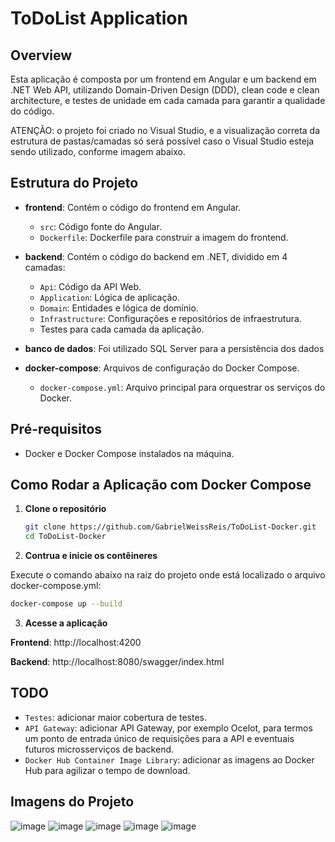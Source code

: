 # ToDoList Application

## Overview

Esta aplicação é composta por um frontend em Angular e um backend em .NET Web API, utilizando Domain-Driven Design (DDD), clean code e clean architecture, e testes de unidade em cada camada para garantir a qualidade do código.

ATENÇÃO: o projeto foi criado no Visual Studio, e a visualização correta da estrutura de pastas/camadas só será possível caso o Visual Studio esteja sendo utilizado, conforme imagem abaixo.

## Estrutura do Projeto

- **frontend**: Contém o código do frontend em Angular.
  - `src`: Código fonte do Angular.
  - `Dockerfile`: Dockerfile para construir a imagem do frontend.

- **backend**: Contém o código do backend em .NET, dividido em 4 camadas:
  - `Api`: Código da API Web.
  - `Application`: Lógica de aplicação.
  - `Domain`: Entidades e lógica de domínio.
  - `Infrastructure`: Configurações e repositórios de infraestrutura.
  - Testes para cada camada da aplicação.
 
- **banco de dados**: Foi utilizado SQL Server para a persistência dos dados

- **docker-compose**: Arquivos de configuração do Docker Compose.
  - `docker-compose.yml`: Arquivo principal para orquestrar os serviços do Docker.

## Pré-requisitos

- Docker e Docker Compose instalados na máquina.

## Como Rodar a Aplicação com Docker Compose

1. **Clone o repositório**

   ```bash
   git clone https://github.com/GabrielWeissReis/ToDoList-Docker.git
   cd ToDoList-Docker
   ```

2. **Contrua e inicie os contêineres**

Execute o comando abaixo na raiz do projeto onde está localizado o arquivo docker-compose.yml:

   ```bash
   docker-compose up --build
   ```

3. **Acesse a aplicação**

**Frontend**: http://localhost:4200

**Backend**: http://localhost:8080/swagger/index.html

## TODO
- `Testes`: adicionar maior cobertura de testes.
- `API Gateway`: adicionar API Gateway, por exemplo Ocelot, para termos um ponto de entrada único de requisições para a API e eventuais futuros microsserviços de backend.
- `Docker Hub Container Image Library`: adicionar as imagens ao Docker Hub para agilizar o tempo de download.
  
## Imagens do Projeto

![image](https://github.com/GabrielWeissReis/ToDoList-Docker/assets/20742093/88b4fb70-c7bc-429d-8b47-991f156a7841)
![image](https://github.com/GabrielWeissReis/ToDoList-Docker/assets/20742093/14902322-1e4e-4067-9bf9-8f78c2fbbbcd)
![image](https://github.com/GabrielWeissReis/ToDoList-Docker/assets/20742093/732987a6-75a8-4057-9eed-adb9869bb3ac)
![image](https://github.com/GabrielWeissReis/ToDoList-Docker/assets/20742093/bf07596a-1b16-430c-b2ab-2d31155db901)
![image](https://github.com/GabrielWeissReis/ToDoList-Docker/assets/20742093/6601a122-683a-4be5-98b4-f81839457c3c)
